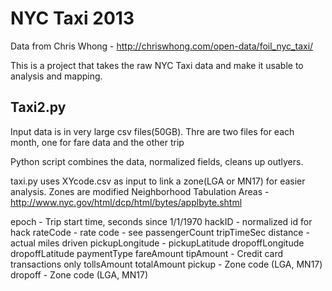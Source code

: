 NYC Taxi 2013
=======

Data from Chris Whong - http://chriswhong.com/open-data/foil_nyc_taxi/

This is a project that takes the raw NYC Taxi data and make it usable to analysis and mapping.


Taxi2.py
-----------
Input data is in very large csv files(50GB).  Thre are two files for each month, one for fare data and the other trip

Python script combines the data, normalized fields, cleans up outlyers.

taxi.py uses XYcode.csv as input to link a zone(LGA or MN17) for easier analysis.  Zones are modified Neighborhood Tabulation Areas - http://www.nyc.gov/html/dcp/html/bytes/applbyte.shtml

epoch - Trip start time, seconds since 1/1/1970
hackID - normalized id for hack
rateCode - rate code - see 
passengerCount
tripTimeSec
distance - actual miles driven
pickupLongitude - 
pickupLatitude
dropoffLongitude
dropoffLatitude
paymentType
fareAmount
tipAmount - Credit card transactions only
tollsAmount 
totalAmount
pickup - Zone code (LGA, MN17)
dropoff - Zone code (LGA, MN17)
